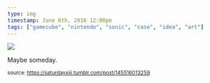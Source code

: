 ```yaml
---
type: img
timestamp: June 6th, 2016 12:00pm
tags: ["gamecube", "nintendo", "sonic", "case", "idea", "art"]
---
```

<img src="https://saturdayxiii.github.io/media/145516013259.jpg"/>

Maybe someday.
 
      
      
  
<small>source: https://saturdayxiii.tumblr.com/post/145516013259</small>
